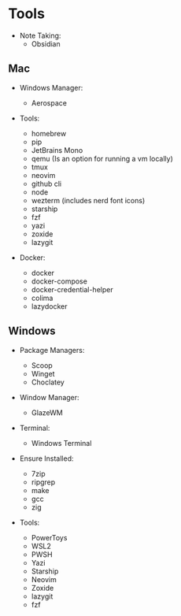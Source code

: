# Tools

- Note Taking:
  - Obsidian

## Mac

- Windows Manager:
  - Aerospace

- Tools:
  * homebrew
  * pip
  * JetBrains Mono
  * qemu (Is an option for running a vm locally)
  * tmux
  * neovim
  * github cli
  * node
  * wezterm (includes nerd font icons)
  * starship
  * fzf
  * yazi
  * zoxide
  - lazygit

- Docker:
  * docker
  * docker-compose
  * docker-credential-helper
  * colima
  * lazydocker

## Windows

- Package Managers:
  - Scoop
  - Winget
  - Choclatey

- Window Manager:
  - GlazeWM

- Terminal:
  - Windows Terminal

- Ensure Installed:
  - 7zip
  - ripgrep
  - make
  - gcc
  - zig

- Tools:
  - PowerToys
  - WSL2
  - PWSH
  - Yazi
  - Starship
  - Neovim
  - Zoxide
  - lazygit
  - fzf

